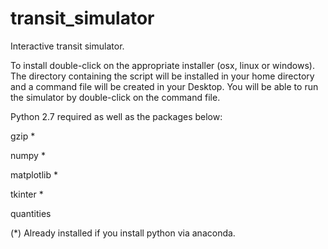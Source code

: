 # transit_simulator

Interactive transit simulator.

To install double-click on the appropriate installer (osx, linux or windows).
The directory containing the script will be installed in your home directory 
and a command file will be created in your Desktop. You will be able to run the simulator 
by double-click on the command file.


Python 2.7 required as well as the packages below:

gzip *

numpy *

matplotlib *

tkinter *

quantities

(*) Already installed if you install python via anaconda.